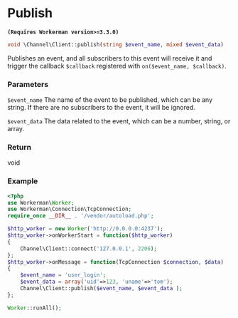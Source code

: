 # Publish
**``` (Requires Workerman version>=3.3.0) ```**

```php
void \Channel\Client::publish(string $event_name, mixed $event_data)
```
Publishes an event, and all subscribers to this event will receive it and trigger the callback ```$callback``` registered with ```on($event_name, $callback)```.

### Parameters
 ``` $event_name ```
The name of the event to be published, which can be any string. If there are no subscribers to the event, it will be ignored.

 ``` $event_data ```
The data related to the event, which can be a number, string, or array.

### Return
void

### Example
```php
<?php
use Workerman\Worker;
use Workerman\Connection\TcpConnection;
require_once __DIR__ . '/vendor/autoload.php';

$http_worker = new Worker('http://0.0.0.0:4237');
$http_worker->onWorkerStart = function($http_worker)
{
    Channel\Client::connect('127.0.0.1', 2206);
};
$http_worker->onMessage = function(TcpConnection $connection, $data)
{
    $event_name = 'user_login';
    $event_data = array('uid'=>123, 'uname'=>'tom');
    Channel\Client::publish($event_name, $event_data );
};

Worker::runAll();
```
